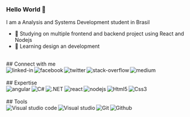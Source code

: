 ### Hello World 👋
I am a Analysis and Systems Development student in Brasil
- 🔭 Studying on multiple frontend and backend project using React and Nodejs
- 🌱 Learning design an development
<br>
## Connect with me
<br>
<div class="row">
<a href="https://www.linkedin.com/in/jo%C3%A3o-batista-1879801a7/"><img align="left" alt="linked-in" src="https://img.shields.io/badge/linkedin-%230077B5.svg?&style=for-the-badge&logo=linkedin&logoColor=white" /></a>
 <a href="https://www.facebook.com/juniorjblp"><img align="left" alt="facebook" src="https://img.shields.io/badge/facebook-%231877F2.svg?&style=for-the-badge&logo=facebook&logoColor=white" /></a>
<a href="https://twitter.com/juniorjblp"><img align="left" alt="twitter" src="https://img.shields.io/badge/twitter-%231DA1F2.svg?&style=for-the-badge&logo=twitter&logoColor=white" /></a>
 <a href="https://pt.stackoverflow.com/users/172949/juniorjblp?tab=profile"><img align="left" alt="stack-overflow" src="https://img.shields.io/badge/stack%20overflow-FE7A16?logo=stack-overflow&logoColor=white&style=for-the-badge" /></a>
<a href="https://medium.com/@juniorjblp"><img align="left" alt="medium" src="https://img.shields.io/badge/medium-%2312100E.svg?&style=for-the-badge&logo=medium&logoColor=white" /></a>
</div>
<br>
<br>
## Expertise
<br>
<div class="row">
  <img align="left" alt="angular" src="https://img.shields.io/badge/c%23-%23239120.svg?style=for-the-badge&logo=c-sharp&logoColor=white" />
 <img align="left" alt="C#" src="https://img.shields.io/badge/c%23-%23239120.svg?style=for-the-badge&logo=c-sharp&logoColor=white" />
 <img align="left" alt=".NET" src="https://img.shields.io/badge/.NET-5C2D91?style=for-the-badge&logo=.net&logoColor=white" />
<img align="left" alt="react" src="https://img.shields.io/badge/react%20-%2320232a.svg?&style=for-the-badge&logo=react&logoColor=%2361DAFB" />
<img align="left" alt="nodejs" src="https://img.shields.io/badge/node.js%20-%2343853D.svg?&style=for-the-badge&logo=node.js&logoColor=white" />
<img align="left" alt="Html5" src="https://img.shields.io/badge/html5-%23E34F26.svg?style=for-the-badge&logo=html5&logoColor=white" />
<img align="left" alt="Css3" src="https://img.shields.io/badge/css3-%231572B6.svg?style=for-the-badge&logo=css3&logoColor=white" />
 </div>
 <br>
<br>
## Tools
<br>
<div class="row">
 <img align="left" alt="Visual studio code" src="https://img.shields.io/badge/Visual%20Studio%20Code-0078d7.svg?style=for-the-badge&logo=visual-studio-code&logoColor=white" />
 <img align="left" alt="Visual studio" src="https://img.shields.io/badge/Visual%20Studio-5C2D91.svg?style=for-the-badge&logo=visual-studio&logoColor=white" />
 <img align="left" alt="Git" src="https://img.shields.io/badge/git-%23F05033.svg?style=for-the-badge&logo=git&logoColor=white" />
 <img align="left" alt="Github" src="https://img.shields.io/badge/github-%23121011.svg?style=for-the-badge&logo=github&logoColor=white" />
 </div>
